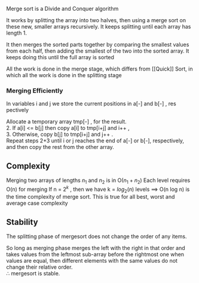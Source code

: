 Merge sort is a Divide and Conquer algorithm

It works by splitting the array into two halves, then using a merge sort on these new, smaller arrays recursively. It keeps splitting until each array has length 1.

It then merges the sorted parts together by comparing the smallest values from each half, then adding the smallest of the two into the sorted array. It keeps doing this until the full array is sorted

All the work is done in the merge stage, which differs from [[Quick]] Sort, in which all the work is done in the splitting stage

### Merging Efficiently
In variables i and j we store the current positions in a[-] and b[-] , res
pectively

Allocate a temporary array tmp[-] , for the result.  
2. If a[i] <= b[j] then copy a[i] to tmp[i+j] and i++ ,  
3. Otherwise, copy b[j] to tmp[i+j] and j++ .  
Repeat steps 2+3 until i or j reaches the end of a[-] or b[-], respectively, and then copy the rest from the other array.

## Complexity
Merging two arrays of lengths $n_1$ and $n_2$ is in O($n_1 + n_2)$
Each level requires O(n) for merging
If n = $2^k$ , then we have k = $log_2(n)$ levels $\implies$ O(n log n) is the time complexity of merge sort. This is true for all best, worst and average case complexity

## Stability
The splitting phase of mergesort does not change the order of any items.  

So long as merging phase merges the left with the right in that order and takes values from the leftmost sub-array before the rightmost one when values are equal, then different elements with the same values do not change their relative order.  
$\therefore$ mergesort is stable.